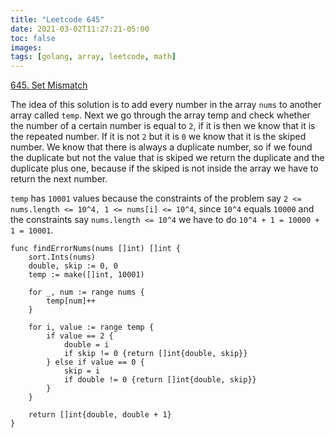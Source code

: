 ```yaml
---
title: "Leetcode 645"
date: 2021-03-02T11:27:21-05:00
toc: false
images:
tags: [golang, array, leetcode, math]
---
```



[645. Set Mismatch](https://leetcode.com/problems/set-mismatch/)

The idea of this solution is to add every number in the array `nums` to another array called `temp`. Next we go through the array temp and check whether the number of a certain number is equal to `2`, if it is then we know that it is the repeated number. If it is not `2` but it is `0` we know that it is the skiped number. We know that there is always a duplicate number, so if we found the duplicate but not the value that is skiped we return the duplicate and the duplicate plus one, because if the skiped is not inside the array we have to return the next number.

`temp` has `10001` values because the constraints of the problem say `2 <= nums.length <= 10^4, 1 <= nums[i] <= 10^4`, since `10^4` equals `10000` and the constraints say `nums.length <= 10^4` we have to do `10^4 + 1 = 10000 + 1 = 10001`.

```
func findErrorNums(nums []int) []int {
    sort.Ints(nums)
    double, skip := 0, 0
    temp := make([]int, 10001)

    for _, num := range nums {
        temp[num]++
    }

    for i, value := range temp {
        if value == 2 {
            double = i
            if skip != 0 {return []int{double, skip}}
        } else if value == 0 {
            skip = i
            if double != 0 {return []int{double, skip}}
        }
    }

    return []int{double, double + 1}
}
```